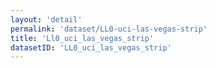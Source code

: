 ```yaml
---
layout: 'detail'
permalink: 'dataset/LL0-uci-las-vegas-strip'
title: 'Ll0_uci_las_vegas_strip'
datasetID: 'LL0_uci_las_vegas_strip'
---
```

